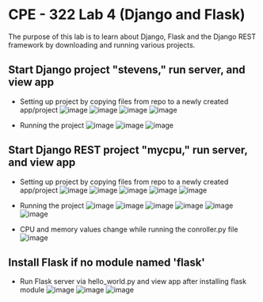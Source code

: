 # CPE - 322 Lab 4 (Django and Flask)
The purpose of this lab is to learn about Django, Flask and the Django REST framework by downloading and running various projects.

## Start Django project "stevens," run server, and view app 
- Setting up project by copying files from repo to a newly created app/project
![image](https://github.com/h-pyo/cpe-322/assets/89234087/f8d1f741-024d-4efa-b94a-ba901f5a58f2)
![image](https://github.com/h-pyo/cpe-322/assets/89234087/24fe0573-701f-4a1e-85e7-633627399bb2)
![image](https://github.com/h-pyo/cpe-322/assets/89234087/47a8c645-e8c8-4050-93a6-4162df5f7631)
![image](https://github.com/h-pyo/cpe-322/assets/89234087/ba1d0847-61cd-43ed-b0b1-4d0bafa053c3)

- Running the project
![image](https://github.com/h-pyo/cpe-322/assets/89234087/abbbb7a7-4011-4ffd-9cdb-56c31efa5749)
![image](https://github.com/h-pyo/cpe-322/assets/89234087/f6eff976-e1c0-424a-ac67-94e0b45353ed)
![image](https://github.com/h-pyo/cpe-322/assets/89234087/420fdc7f-67ae-4984-8550-7a2099483721)

## Start Django REST project "mycpu," run server, and view app
- Setting up project by copying files from repo to a newly created app/project
![image](https://github.com/h-pyo/cpe-322/assets/89234087/dab483a2-b119-436a-a466-c9f8205ab585)
![image](https://github.com/h-pyo/cpe-322/assets/89234087/7f6b812b-aa7c-4083-b91f-d008205214c3)
![image](https://github.com/h-pyo/cpe-322/assets/89234087/8c0b7177-108f-4ee5-9319-f4bccfcb72b9)
![image](https://github.com/h-pyo/cpe-322/assets/89234087/fe663d51-f376-40e0-92f4-b14fd438e80e)
![image](https://github.com/h-pyo/cpe-322/assets/89234087/ad76ba37-68fa-456e-bb9a-a633d28126c8)

- Running the project
![image](https://github.com/h-pyo/cpe-322/assets/89234087/c2f203b2-ec92-4c80-bc9b-c44487c10e05)
![image](https://github.com/h-pyo/cpe-322/assets/89234087/46c43c57-050f-4d08-add6-c454971f0465)
![image](https://github.com/h-pyo/cpe-322/assets/89234087/13cb9904-fad0-40cf-9070-9614136857ef)
![image](https://github.com/h-pyo/cpe-322/assets/89234087/321032e3-fb3a-4d81-9a32-adbe8c513ce2)
![image](https://github.com/h-pyo/cpe-322/assets/89234087/d0686ba2-c6b1-4d75-8b67-364e8b42a460)
![image](https://github.com/h-pyo/cpe-322/assets/89234087/c86c944a-7fb4-4e4b-9b61-23983b4c2b64)
- CPU and memory values change while running the conroller.py file
![image](https://github.com/h-pyo/cpe-322/assets/89234087/dcc33135-7c00-4e9b-a660-02da6f06985b)

## Install Flask if no module named 'flask'
- Run Flask server via hello_world.py and view app after installing flask module
![image](https://github.com/h-pyo/cpe-322/assets/89234087/66a60231-120a-4971-ade6-46c2111c3883)
![image](https://github.com/h-pyo/cpe-322/assets/89234087/9fd737fe-e028-42e0-8aee-c4d74cf12155)
![image](https://github.com/h-pyo/cpe-322/assets/89234087/90063831-ff30-4f31-943c-49093b19a4ba)
